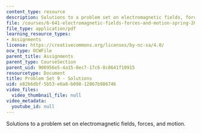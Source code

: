 ```yaml
---
content_type: resource
description: Solutions to a problem set on electromagnetic fields, forces, and motion.
file: /courses/6-641-electromagnetic-fields-forces-and-motion-spring-2005/e82b6dbf5b53e6a8b09812867b986746_05_ps09_sol.pdf
file_type: application/pdf
learning_resource_types:
- Assignments
license: https://creativecommons.org/licenses/by-nc-sa/4.0/
ocw_type: OCWFile
parent_title: Assignments
parent_type: CourseSection
parent_uid: 906956e5-4a15-8ec7-17c6-8c8641f10915
resourcetype: Document
title: Problem Set 9 - Solutions
uid: e82b6dbf-5b53-e6a8-b098-12867b986746
video_files:
  video_thumbnail_file: null
video_metadata:
  youtube_id: null
---
```

Solutions to a problem set on electromagnetic fields, forces, and motion.
